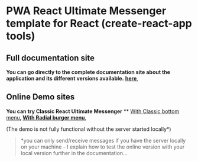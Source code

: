 # PWA React Ultimate Messenger template for React (create-react-app tools)

## Full documentation site

**You can go directly to the complete documentation site about the application and its different versions available.** **[here](https://react-ultimate-messenger-documentation.netlify.app/docs/pwa-version/pwa-version-installation)**,


## Online Demo sites

**You can try Classic React Ultimate Messenger** **
[With Classic bottom menu](https://pwa-react-ultimate-messenger-with-bottom-menu.netlify.app/)**,
[With Radial burger menu](https://pwa-react-ultimate-messenger-with-radial-menu.netlify.app/)**,

(The demo is not fully functional without the server started locally*)


> *you can only send/receive messages if you have the server locally on your machine -
> I explain how to test the online version with your local version further in the documentation...
